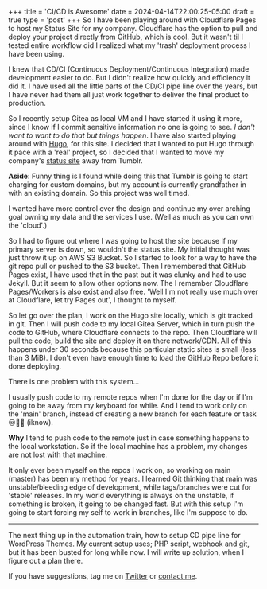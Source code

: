 +++
title = 'CI/CD is Awesome'
date = 2024-04-14T22:00:25-05:00
draft = true
type = 'post'
+++
So I have been playing around with Cloudflare Pages to host my Status Site for my company. Cloudflare has the option to pull and deploy your project directly from GitHub, which is cool. But it wasn't til I tested entire workflow did I realized what my 'trash' deployment process I have been using. 

I knew that CD/CI (Continuous Deployment/Continuous Integration) made development easier to do. But I didn't realize how quickly and efficiency it did it. I have used all the little parts of the CD/CI pipe line over the years, but I have never had them all just work together to deliver the final product to production.

So I recently setup Gitea as local VM and I have started it using it more, since I know if I commit sensitive information no one is going to see. _I don't want to want to do that but things happen_. I have also started playing around with [Hugo](https://gohugo.io), for this site. I decided that I wanted to put Hugo through it pace with a 'real' project, so I decided that I wanted to move my company's [status site](https://status.madscitech.net) away from Tumblr. 

<aside class="pullRight"><strong>Aside</strong>: Funny thing is I found while doing this that Tumblr is going to start charging for custom domains, but my account is currently grandfather in with an existing domain. So this project was well timed.</aside> 

I wanted have more control over the design and continue my over arching goal owning my data and the services I use. (Well as much as you can own the 'cloud'.)

So I had to figure out where I was going to host the site because if my primary server is down, so wouldn't the status site. My initial thought was just throw it up on AWS S3 Bucket. So I started to look for a way to have the git repo pull or pushed to the S3 bucket. Then I remembered that GitHub Pages exist, I have used that in the past but it was clunky and had to use Jekyll. But it seem to allow other options now. The I remember Cloudflare Pages/Workers is also exist and also free. 'Well I'm not really use much over at Cloudflare, let try Pages out', I thought to myself. 

So let go over the plan, I work on the Hugo site locally, which is git tracked in git. Then I will push code to my local Gitea Server, which in turn push the code to GitHub, where Cloudflare connects to the repo. Then Cloudflare will pull the code, build the site and deploy it on there network/CDN. All of this happens under 30 seconds because this particular static sites is small (less than 3 MiB). I don't even have enough time to load the GitHub Repo before it done deploying. 

There is one problem with this system...

I usually push code to my remote repos when I'm done for the day or if I'm going to be away from my keyboard for while. And I tend to work only on the 'main' branch, instead of creating a new branch for each feature or task 😒🤷‍♂️ (iknow). 

<aside class="pullRight"> <strong>Why</strong> I tend to push code to the remote just in case something happens to the local workstation. So if the local machine has a problem, my changes are not lost with that machine.</aside>

It only ever been myself on the repos I work on, so working on main (master) has been my method for years. I learned Git thinking that main was unstable/bleeding edge of development, while tags/branches were cut for 'stable' releases. In my world everything is always on the unstable, if something is broken, it going to be changed fast. But with this setup I'm going to start forcing my self to work in branches, like I'm suppose to do.

----

The next thing up in the automation train, how to setup CD pipe line for WordPress Themes. My current setup uses; PHP script, webhook and git, but it has been busted for long while now. I will write up solution, when I figure out a plan there. 

If you have suggestions, tag me on [Twitter](https://twitter.com/mad9scientist) or [contact me](https://mad9scientist.com/contact/).

